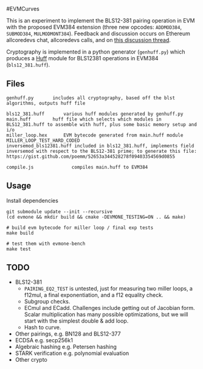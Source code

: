#EVMCurves

This is an experiment to implement the BLS12-381 pairing operation in EVM with the proposed EVM384 extension (three new opcodes: `ADDMOD384`, `SUBMOD384`, `MULMODMONT384`). Feedback and discussion occurs on Ethereum allcoredevs chat, allcoredevs calls, and on [this discussion thread](https://ethereum-magicians.org/t/evm384-feedback-and-discussion/4533).


Cryptography is implemented in a python generator (`genhuff.py`) which produces a [Huff](https://github.com/aztecprotocol/huff) module for BLS12381 operations in EVM384 (`bls12_381.huff`).

## Files

```
genhuff.py		 includes all cryptography, based off the blst algorithms, outputs huff file

bls12_381.huff		 various huff modules generated by genhuff.py
main.huff		 huff file which selects which modules in BLS12_381.huff to assemble with huff, plus some basic memory setup and i/o
miller_loop.hex		 EVM bytecode generated from main.huff module MILLER_LOOP_TEST_HARD_CODED
inversemod_bls12381.huff included in bls12_381.huff, implements field inversemod with respect to the BLS12-381 prime; to generate this file: https://gist.github.com/poemm/52653a344528278f09403354569d0855

compile.js              compiles main.huff to EVM384
```


## Usage 

Install dependencies
```
git submodule update --init --recursive
(cd evmone && mkdir build && cmake -DEVMONE_TESTING=ON .. && make)

# build evm bytecode for miller loop / final exp tests
make build

# test them with evmone-bench
make test
```

## TODO

- BLS12-381
  - `PAIRING_EQ2_TEST` is untested, just for measuring two miller loops, a f12mul, a final exponentiation, and a f12 equality check.
  - Subgroup checks.
  - ECmul and ECadd. Challenges include getting out of Jacobian form. Scalar multiplication has many possible optimizations, but we will start with the simplest double & add loop.
  - Hash to curve.
- Other pairings, e.g. BN128 and BLS12-377
- ECDSA e.g. secp256k1
- Algebraic hashing e.g. Petersen hashing 
- STARK verification e.g. polynomial evaluation
- Other crypto

